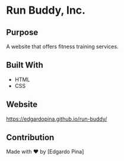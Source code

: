 # Run Buddy, Inc.

## Purpose

A website that offers fitness training services.

## Built With

- HTML
- CSS

## Website

https://edgardopina.github.io/run-buddy/

## Contribution

Made with ❤️ by [Edgardo Pina]
